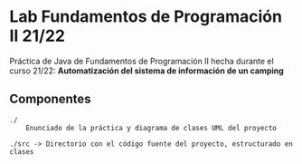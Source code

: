 # Lab Fundamentos de Programación II 21/22
Práctica de Java de Fundamentos de Programación II hecha durante el curso 21/22: **Automatización del sistema de información de un camping**

Componentes
-----------
    ./  
        Enunciado de la práctica y diagrama de clases UML del proyecto
    
    ./src -> Directorio con el código fuente del proyecto, estructurado en clases
